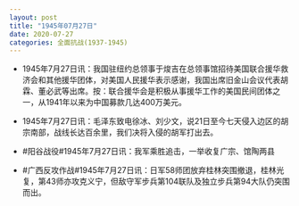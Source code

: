 ```yaml
---
layout: post
title: "1945年07月27日"
date: 2020-07-27
categories: 全面抗战(1937-1945)
---
```


<meta name="referrer" content="no-referrer" />

- 1945年7月27日讯：我国驻纽约总领事于焌吉在总领事馆招待美国联合援华救济会和其他援华团体，对美国人民援华表示感谢，我国出席旧金山会议代表胡霖、董必武等出席。按：联合援华会是积极从事援华工作的美国民间团体之一，从1941年以来为中国募款几达400万美元。 

- 1945年7月27日讯：毛泽东致电徐冰、刘少文，说21日至今七天侵入边区的胡宗南部，战线长达百余里，我们决将入侵的胡军打出去。 

- #阳谷战役#1945年7月27日讯：我军乘胜追击，一举收复广宗、馆陶两县 

- #广西反攻作战#1945年7月27日讯：日军58师团放弃桂林突围撤退，桂林光复，第43师亦攻克义宁，但敌守军步兵第104联队及独立步兵第94大队仍突围而出。 

